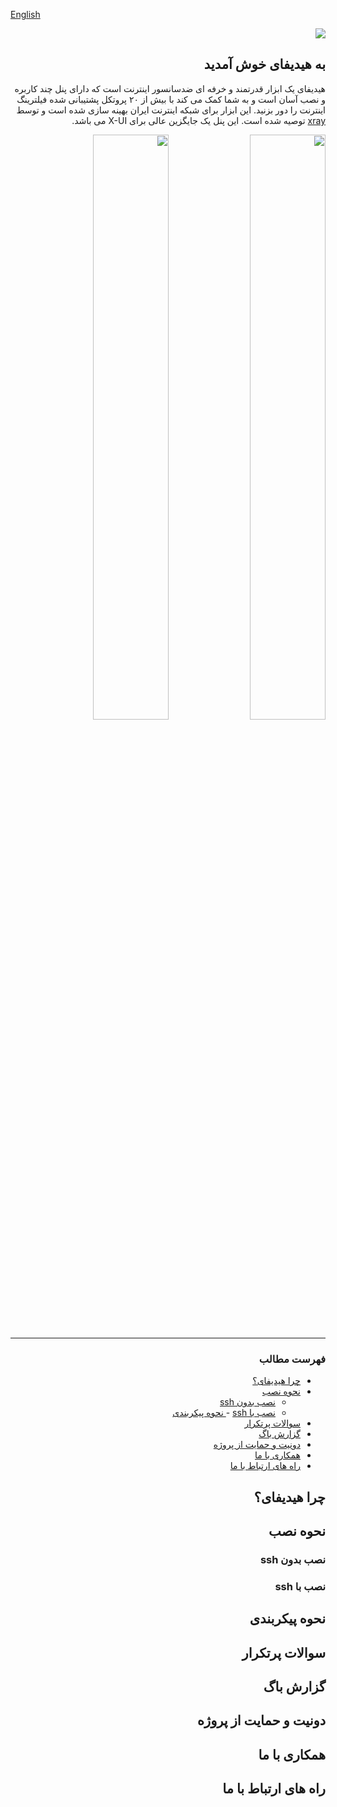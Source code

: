 
[English](https://github.com/hiddify/hiddify-config#readme)

<div dir="rtl" markdown="1">

<img src="https://user-images.githubusercontent.com/125398461/227777845-a4d0f86b-faa2-4f2b-a410-4aa5f68bfe19.png" dir="rtl" />

## به هیدیفای خوش آمدید
هیدیفای یک ابزار قدرتمند و خرفه ای ضدسانسور اینترنت است که دارای پنل چند کاربره و نصب آسان است و به شما کمک می کند با بیش از ۲۰ پروتکل پشتیبانی شده فیلترینگ اینترنت را دور بزنید. این ابزار برای شبکه اینترنت ایران بهینه سازی شده است و توسط [xray](https://github.com/XTLS/Xray-core) توصیه شده است. این پنل یک جایگزین عالی برای X-UI می باشد.

<img width="49%" src="https://user-images.githubusercontent.com/125398461/227777647-01d249bf-d3c2-4cc6-a591-543d9826f5b1.png" />
<img width="49%" src="https://user-images.githubusercontent.com/125398461/227777629-47ca8877-40b2-43e8-b6c3-27a869c5d786.png" />





***
### فهرست مطالب
- [چرا هیدیفای؟](https://github.com/hiddify/hiddify-config/blob/main/README_fa.md#%DA%86%D8%B1%D8%A7-%D9%87%DB%8C%D8%AF%DB%8C%D9%81%D8%A7%DB%8C)
- [نحوه نصب](https://github.com/hiddify/hiddify-config/main/README_fa.md#%D9%86%D8%AD%D9%88%D9%87-%D9%86%D8%B5%D8%A8) 
    - [نصب بدون ssh](https://github.com/hiddify/hiddify-config/blob/main/README_fa.md#%D9%86%D8%B5%D8%A8-%D8%A8%D8%AF%D9%88%D9%86-ssh)
    - [نصب با ssh](https://github.com/hiddify/hiddify-config/blob/main/README_fa.md#%D9%86%D8%B5%D8%A8-%D8%A8%D8%A7-ssh)
-[ نحوه پیکربندی](https://github.com/hiddify/hiddify-config/blob/main/README_fa.md#%D9%86%D8%AD%D9%88%D9%87-%D9%BE%DB%8C%DA%A9%D8%B1%D8%A8%D9%86%D8%AF%DB%8C)
- [سوالات پرتکرار](https://github.com/hiddify/hiddify-config/blob/main/README_fa.md#%D8%B3%D9%88%D8%A7%D9%84%D8%A7%D8%AA-%D9%BE%D8%B1%D8%AA%DA%A9%D8%B1%D8%A7%D8%B1)
- [گزارش باگ](https://github.com/hiddify/hiddify-config/blob/main/README_fa.md#%DA%AF%D8%B2%D8%A7%D8%B1%D8%B4-%D8%A8%D8%A7%DA%AF)
- [دونیت و حمایت از پروژه](https://github.com/hiddify/hiddify-config/blob/main/README_fa.md#%D8%AF%D9%88%D9%86%DB%8C%D8%AA-%D9%88-%D8%AD%D9%85%D8%A7%DB%8C%D8%AA-%D8%A7%D8%B2-%D9%BE%D8%B1%D9%88%DA%98%D9%87)
- [همکاری با ما](https://github.com/hiddify/hiddify-config/blob/main/README_fa.md#%D9%87%D9%85%DA%A9%D8%A7%D8%B1%DB%8C-%D8%A8%D8%A7-%D9%85%D8%A7)
- [راه های ارتباط با ما](https://github.com/hiddify/hiddify-config/blob/main/README_fa.md#%D8%B1%D8%A7%D9%87-%D9%87%D8%A7%DB%8C-%D8%A7%D8%B1%D8%AA%D8%A8%D8%A7%D8%B7-%D8%A8%D8%A7-%D9%85%D8%A7)

## چرا هیدیفای؟

## نحوه نصب

### نصب بدون ssh

### نصب با ssh

## نحوه پیکربندی

## سوالات پرتکرار

## گزارش باگ

## دونیت و حمایت از پروژه

## همکاری با ما

## راه های ارتباط با ما


</div>
